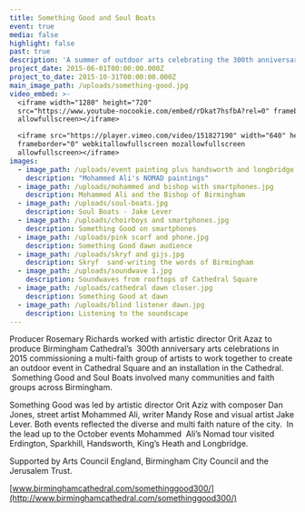 ```yaml
---
title: Something Good and Soul Boats
event: true
media: false
highlight: false
past: true
description: 'A summer of outdoor arts celebrating the 300th anniversary of Birmingham Cathedral, leading to an event in Cathedral Square.'
project_date: 2015-06-01T00:00:00.000Z
project_to_date: 2015-10-31T00:00:00.000Z
main_image_path: /uploads/something-good.jpg
video_embed: >-
  <iframe width="1280" height="720"
  src="https://www.youtube-nocookie.com/embed/rDkat7hsfbA?rel=0" frameborder="0"
  allowfullscreen></iframe>

  <iframe src="https://player.vimeo.com/video/151827190" width="640" height="360"
  frameborder="0" webkitallowfullscreen mozallowfullscreen
  allowfullscreen></iframe>
images:
  - image_path: /uploads/event painting plus handsworth and longbridge.jpg
    description: "Mohammed Ali's NOMAD paintings"
  - image_path: /uploads/mohammed and bishop with smartphones.jpg
    description: Mohammed Ali and the Bishop of Birmingham
  - image_path: /uploads/soul-boats.jpg
    description: Soul Boats - Jake Lever
  - image_path: /uploads/choirboys and smartphones.jpg
    description: Something Good on smartphones
  - image_path: /uploads/pink scarf and phone.jpg
    description: Something Good dawn audience
  - image_path: /uploads/skryf and gijs.jpg
    description: Skryf  sand-writing the words of Birmingham
  - image_path: /uploads/soundwave 1.jpg
    description: Soundwaves from rooftops of Cathedral Square
  - image_path: /uploads/cathedral dawn closer.jpg
    description: Something Good at dawn
  - image_path: /uploads/blind listener dawn.jpg
    description: Listening to the soundscape
---
```



Producer Rosemary Richards worked with artistic director Orit Azaz to produce Birmingham Cathedral’s  300th anniversary arts celebrations in 2015 commissioning a multi-faith group of artists to work together to create an outdoor event in Cathedral Square and an installation in the Cathedral.  Something Good and Soul Boats involved many communities and faith groups across Birmingham.

Something Good was led by artistic director Orit Aziz with composer Dan Jones, street artist Mohammed Ali, writer Mandy Rose and visual artist Jake Lever. Both events reflected the diverse and multi faith nature of the city.  In the lead up to the October events Mohammed  Ali’s Nomad tour visited Erdington, Sparkhill, Handsworth, King’s Heath and Longbridge.

Supported by Arts Council England, Birmingham City Council and the Jerusalem Trust.

[www.birminghamcathedral.com/somethinggood300/](http://www.birminghamcathedral.com/somethinggood300/)